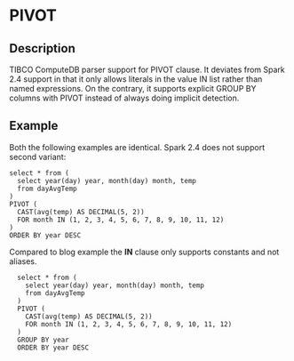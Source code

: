 # PIVOT

## Description 

TIBCO ComputeDB parser support for PIVOT clause. It deviates from Spark 2.4 support in that it
only allows literals in the value IN list rather than named expressions. On the contrary, it supports
explicit GROUP BY columns with PIVOT instead of always doing implicit detection.

## Example

Both the following examples are identical. Spark 2.4 does not support second variant:

  ```
select * from (
    select year(day) year, month(day) month, temp
    from dayAvgTemp
  )
  PIVOT (
    CAST(avg(temp) AS DECIMAL(5, 2))
    FOR month IN (1, 2, 3, 4, 5, 6, 7, 8, 9, 10, 11, 12)
  )
  ORDER BY year DESC
```

Compared to blog example the **IN** clause only supports constants and not aliases.

```
  select * from (
    select year(day) year, month(day) month, temp
    from dayAvgTemp
  )
  PIVOT (
    CAST(avg(temp) AS DECIMAL(5, 2))
    FOR month IN (1, 2, 3, 4, 5, 6, 7, 8, 9, 10, 11, 12)
  )
  GROUP BY year
  ORDER BY year DESC

```
